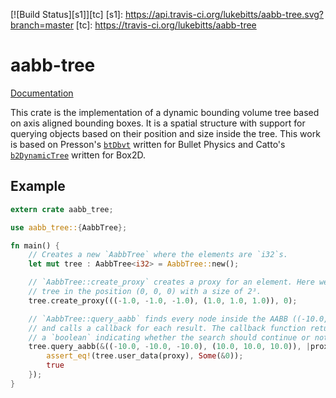 [![Build Status][s1]][tc]
[s1]: https://api.travis-ci.org/lukebitts/aabb-tree.svg?branch=master
[tc]: https://travis-ci.org/lukebitts/aabb-tree

# aabb-tree

[Documentation][docs]

[docs]: http://lukebitts.github.io/docs/aabb-tree/aabb_tree/

This crate is the implementation of a dynamic bounding volume tree based on
axis aligned bounding boxes. It is a spatial structure with support for
querying objects based on their position and size inside the tree.
This work is based on Presson's [`btDbvt`][btdbvt] written for Bullet Physics and
Catto's [`b2DynamicTree`][b2d] written for Box2D.

[btdbvt]: http://bulletphysics.org/Bullet/BulletFull/btDbvt_8cpp.html
[b2d]: https://github.com/behdad/box2d/blob/master/Box2D/Box2D/Collision/b2DynamicTree.cpp

## Example

```rust
extern crate aabb_tree;

use aabb_tree::{AabbTree};

fn main() {
	// Creates a new `AabbTree` where the elements are `i32`s.
	let mut tree : AabbTree<i32> = AabbTree::new();

	// `AabbTree::create_proxy` creates a proxy for an element. Here we are adding the number 0 to the
	// tree in the position (0, 0, 0) with a size of 2³.
	tree.create_proxy(((-1.0, -1.0, -1.0), (1.0, 1.0, 1.0)), 0);

	// `AabbTree::query_aabb` finds every node inside the AABB ((-10.0, -10.0, -10.0), (10.0, 10.0, 10.0))
	// and calls a callback for each result. The callback function returns
	// a `boolean` indicating whether the search should continue or not.
	tree.query_aabb(&((-10.0, -10.0, -10.0), (10.0, 10.0, 10.0)), |proxy|{
		assert_eq!(tree.user_data(proxy), Some(&0));
		true
	});
}
```
